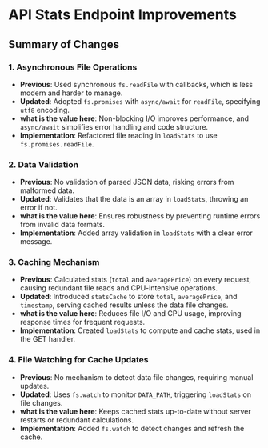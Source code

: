 # API Stats Endpoint Improvements

## Summary of Changes

### 1. Asynchronous File Operations
- **Previous**: Used synchronous `fs.readFile` with callbacks, which is less modern and harder to manage.
- **Updated**: Adopted `fs.promises` with `async/await` for `readFile`, specifying `utf8` encoding.
- **what is the value here**: Non-blocking I/O improves performance, and `async/await` simplifies error handling and code structure.
- **Implementation**: Refactored file reading in `loadStats` to use `fs.promises.readFile`.

### 2. Data Validation
- **Previous**: No validation of parsed JSON data, risking errors from malformed data.
- **Updated**: Validates that the data is an array in `loadStats`, throwing an error if not.
- **what is the value here**: Ensures robustness by preventing runtime errors from invalid data formats.
- **Implementation**: Added array validation in `loadStats` with a clear error message.

### 3. Caching Mechanism
- **Previous**: Calculated stats (`total` and `averagePrice`) on every request, causing redundant file reads and CPU-intensive operations.
- **Updated**: Introduced `statsCache` to store `total`, `averagePrice`, and `timestamp`, serving cached results unless the data file changes.
- **what is the value here**: Reduces file I/O and CPU usage, improving response times for frequent requests.
- **Implementation**: Created `loadStats` to compute and cache stats, used in the GET handler.

### 4. File Watching for Cache Updates
- **Previous**: No mechanism to detect data file changes, requiring manual updates.
- **Updated**: Uses `fs.watch` to monitor `DATA_PATH`, triggering `loadStats` on file changes.
- **what is the value here**: Keeps cached stats up-to-date without server restarts or redundant calculations.
- **Implementation**: Added `fs.watch` to detect changes and refresh the cache.

